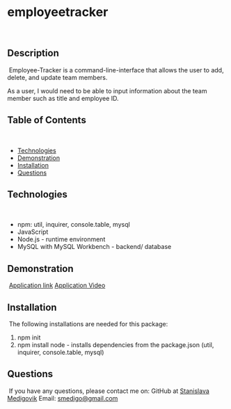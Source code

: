# employeetracker
​
​
## Description 
​
Employee-Tracker is a command-line-interface that allows the user to add, delete, and update team members.

As a user, I would need to be able to input information about the team member such as title and employee ID. 
​
​
## Table of Contents
​
* [Technologies](#technologies)
* [Demonstration](#demonstration)
* [Installation](#installation)
* [Questions](#questions)
​
## Technologies
​
* npm: util, inquirer, console.table, mysql
* JavaScript
* Node.js - runtime environment
* MySQL with MySQL Workbench - backend/ database
​
​
## Demonstration 
​
[Application link](link)
[Application Video](video)
​
​
## Installation
​
The following installations are needed for this package:
1. npm init  
2. npm install node - installs dependencies from the package.json (util, inquirer, console.table, mysql)
    

## Questions 
​
If you have any questions, please contact me on:
GitHub at [Stanislava Medigovik](https://github.com/smedigo)
Email: smedigo@gmail.com
